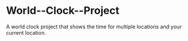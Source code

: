 # World--Clock--Project
A world clock project that shows the time for multiple locations and your current location.
